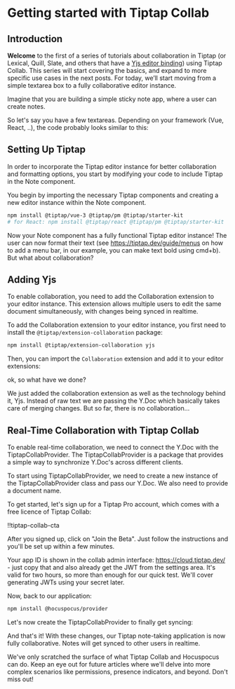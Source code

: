 # Getting started with Tiptap Collab

## Introduction

**Welcome** to the first of a series of tutorials about collaboration in Tiptap (or Lexical, Quill, Slate, and others that have a [Yjs editor binding](https://docs.yjs.dev/ecosystem/editor-bindings)) using Tiptap Collab. This series will start covering the basics, and expand to more specific use cases in the next posts. For today, we’ll start moving from a simple textarea box to a fully collaborative editor instance.

Imagine that you are building a simple sticky note app, where a user can create notes.

So let's say you have a few textareas. Depending on your framework (Vue, React, ..), the code probably looks similar to this:

<tiptap-demo name="Tutorials/1-1-textarea"></tiptap-demo>

## Setting Up Tiptap

In order to incorporate the Tiptap editor instance for better collaboration and formatting options, you start by modifying your code to include Tiptap in the Note component.

You begin by importing the necessary Tiptap components and creating a new editor instance within the Note component.

```bash
npm install @tiptap/vue-3 @tiptap/pm @tiptap/starter-kit
# for React: npm install @tiptap/react @tiptap/pm @tiptap/starter-kit
```

<tiptap-demo name="Tutorials/1-2-tiptap"></tiptap-demo>

Now your Note component has a fully functional Tiptap editor instance! The user can now format their text (see https://tiptap.dev/guide/menus on how to add a menu bar, in our example, you can make text bold using cmd+b). But what about collaboration?

## Adding Yjs

To enable collaboration, you need to add the Collaboration extension to your editor instance. This extension allows multiple users to edit the same document simultaneously, with changes being synced in realtime.


To add the Collaboration extension to your editor instance, you first need to install the `@tiptap/extension-collaboration` package:

```bash
npm install @tiptap/extension-collaboration yjs
```

Then, you can import the `Collaboration` extension and add it to your editor extensions:

<tiptap-demo name="Tutorials/1-3-yjs"></tiptap-demo>

ok, so what have we done?

We just added the collaboration extension as well as the technology behind it, Yjs. Instead of raw text we are passing the Y.Doc which basically takes care of merging changes. But so far, there is no collaboration...

## Real-Time Collaboration with Tiptap Collab

To enable real-time collaboration, we need to connect the Y.Doc with the TiptapCollabProvider. The TiptapCollabProvider is a package that provides a simple way to synchronize Y.Doc's across different clients.

To start using TiptapCollabProvider, we need to create a new instance of the TiptapCollabProvider class and pass our Y.Doc. We also need to provide a document name.

To get started, let's sign up for a Tiptap Pro account, which comes with a free licence of Tiptap Collab:

!!tiptap-collab-cta

After you signed up, click on "Join the Beta". Just follow the instructions and you'll be set up within a few minutes.

Your app ID is shown in the collab admin interface: https://cloud.tiptap.dev/ - just copy that and also already get the JWT from the settings area. It's valid for two hours, so more than enough for our quick test. We'll cover generating JWTs using your secret later.


Now, back to our application:

```bash
npm install @hocuspocus/provider
```

Let's now create the TiptapCollabProvider to finally get syncing:

<tiptap-demo name="Tutorials/1-4-collab"></tiptap-demo>

And that's it! With these changes, our Tiptap note-taking application is now fully collaborative. Notes will get synced to other users in realtime.


We've only scratched the surface of what Tiptap Collab and Hocuspocus can do. Keep an eye out for future articles where we'll delve into more complex scenarios like permissions, presence indicators, and beyond. Don't miss out!
